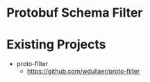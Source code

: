 # Protobuf Schema Filter



# Existing Projects

- proto-filter
  - https://github.com/wdullaer/proto-filter